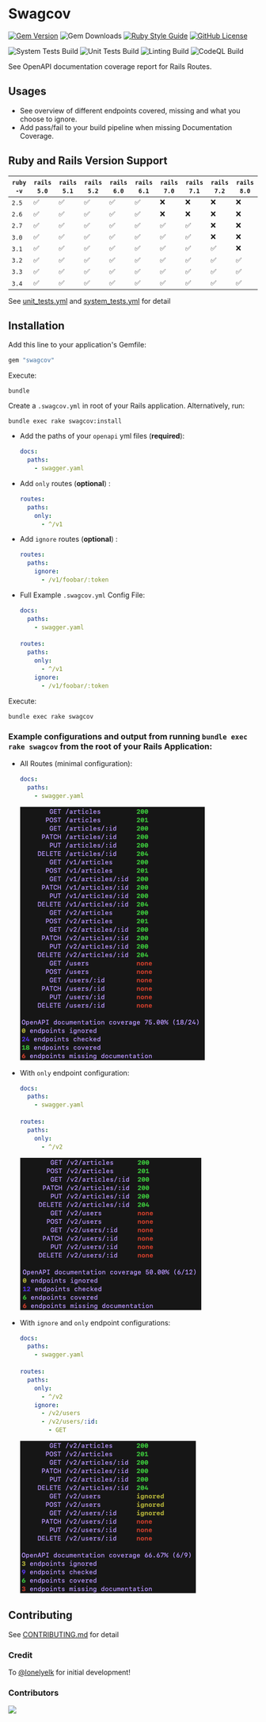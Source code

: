 # Swagcov
[![Gem Version](https://img.shields.io/gem/v/swagcov)](https://rubygems.org/gems/swagcov)
![Gem Downloads](https://img.shields.io/gem/dt/swagcov)
[![Ruby Style Guide](https://img.shields.io/badge/code_style-rubocop-brightgreen.svg)](https://github.com/rubocop-hq/rubocop)
[![GitHub License](https://img.shields.io/github/license/smridge/swagcov.svg)](https://github.com/smridge/swagcov/blob/main/LICENSE)

![System Tests Build](https://github.com/smridge/swagcov/actions/workflows/system_tests.yml/badge.svg)
![Unit Tests Build](https://github.com/smridge/swagcov/actions/workflows/unit_tests.yml/badge.svg)
![Linting Build](https://github.com/smridge/swagcov/actions/workflows/linting.yml/badge.svg)
![CodeQL Build](https://github.com/smridge/swagcov/actions/workflows/codeql-analysis.yml/badge.svg)

See OpenAPI documentation coverage report for Rails Routes.

## Usages
- See overview of different endpoints covered, missing and what you choose to ignore.
- Add pass/fail to your build pipeline when missing Documentation Coverage.

## Ruby and Rails Version Support
| `ruby -v` | `rails 5.0` | `rails 5.1` | `rails 5.2` | `rails 6.0` | `rails 6.1` | `rails 7.0` | `rails 7.1` | `rails 7.2` | `rails 8.0` |
| --- | --- | --- | --- | --- | --- | --- | --- | --- | --- |
| `2.5` | ✅ | ✅ | ✅ | ✅ | ✅ | ❌ | ❌ | ❌ | ❌ |
| `2.6` | ✅ | ✅ | ✅ | ✅ | ✅ | ❌ | ❌ | ❌ | ❌ |
| `2.7` | ✅ | ✅ | ✅ | ✅ | ✅ | ✅ | ✅ | ❌ | ❌ |
| `3.0` | ✅ | ✅ | ✅ | ✅ | ✅ | ✅ | ✅ | ❌ | ❌ |
| `3.1` | ✅ | ✅ | ✅ | ✅ | ✅ | ✅ | ✅ | ✅ | ❌ |
| `3.2` | ✅ | ✅ | ✅ | ✅ | ✅ | ✅ | ✅ | ✅ | ✅ |
| `3.3` | ✅ | ✅ | ✅ | ✅ | ✅ | ✅ | ✅ | ✅ | ✅ |
| `3.4` | ✅ | ✅ | ✅ | ✅ | ✅ | ✅ | ✅ | ✅ | ✅ |

See [unit_tests.yml](/.github/workflows/unit_tests.yml) and [system_tests.yml](/.github/workflows/system_tests.yml) for detail

## Installation
Add this line to your application's Gemfile:
```ruby
gem "swagcov"
```

Execute:
```shell
bundle
```

Create a `.swagcov.yml` in root of your Rails application. Alternatively, run:
```shell
bundle exec rake swagcov:install
```

- Add the paths of your `openapi` yml files (**required**):
  ```yml
  docs:
    paths:
      - swagger.yaml
  ```

- Add `only` routes (**optional**) :
  ```yml
  routes:
    paths:
      only:
        - ^/v1
  ```

- Add `ignore` routes (**optional**) :
  ```yml
  routes:
    paths:
      ignore:
        - /v1/foobar/:token
  ```

- Full Example `.swagcov.yml` Config File:
  ```yml
  docs:
    paths:
      - swagger.yaml

  routes:
    paths:
      only:
        - ^/v1
      ignore:
        - /v1/foobar/:token
  ```

Execute:
```shell
bundle exec rake swagcov
```

### Example configurations and output from running `bundle exec rake swagcov` from the root of your Rails Application:
- All Routes (minimal configuration):
  ```yml
  docs:
    paths:
      - swagger.yaml
  ```
  <img src="https://raw.githubusercontent.com/smridge/swagcov/main/images/all-endpoints.png">


- With `only` endpoint configuration:
  ```yml
  docs:
    paths:
      - swagger.yaml

  routes:
    paths:
      only:
        - ^/v2
  ```
  <img src="https://raw.githubusercontent.com/smridge/swagcov/main/images/only-endpoints.png">

- With `ignore` and `only` endpoint configurations:
  ```yml
  docs:
    paths:
      - swagger.yaml

  routes:
    paths:
      only:
        - ^/v2
      ignore:
        - /v2/users
        - /v2/users/:id:
          - GET
  ```
  <img src="https://raw.githubusercontent.com/smridge/swagcov/main/images/ignore-and-only-endpoints.png">

## Contributing
See [CONTRIBUTING.md](CONTRIBUTING.md) for detail

### Credit
To [@lonelyelk](https://github.com/lonelyelk) for initial development!

### Contributors
<a href="https://github.com/smridge/swagcov/graphs/contributors">
  <img src="https://contrib.rocks/image?repo=smridge/swagcov" />
</a>

